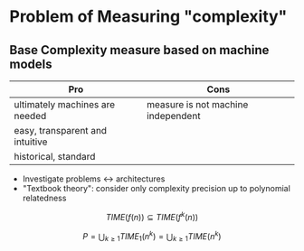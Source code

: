 # Problem of Measuring "complexity"

## Base Complexity measure based on machine models

| Pro                             | Cons                               |
| ------------------------------- | ---------------------------------- |
| ultimately machines are needed  | measure is not machine independent |
| easy, transparent and intuitive |                                    |
| historical, standard            |                                    |

- Investigate problems $\longleftrightarrow$ architectures
- "Textbook theory": consider only complexity precision up to polynomial relatedness

$$
TIME(f(n)) \subseteq TIME(f^k(n))
$$

$$
P = \bigcup_{k \geq 1} TIME_1(n^k) = \bigcup_{k \geq 1} TIME(n^k)
$$





